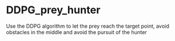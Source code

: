 # DDPG_prey_hunter
Use the DDPG algorithm to let the prey reach the target point, avoid obstacles in the middle and avoid the pursuit of the hunter
